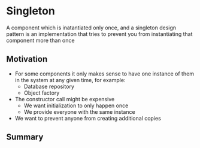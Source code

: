 # Singleton

A component which is inatantiated only once, and a singleton design pattern is an implementation that tries to prevent you from instantiating that component more than once

## Motivation

- For some components it only makes sense to have one instance of them in the system at any given time, for example:
  - Database repository
  - Object factory
- The constructor call might be expensive
  - We want initialization to only happen once
  - We provide everyone with the same instance
- We want to prevent anyone from creating additional copies

## Summary
